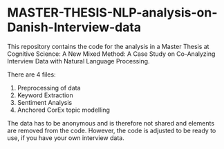# MASTER-THESIS-NLP-analysis-on-Danish-Interview-data
This repository contains the code for the analysis in a Master Thesis at Cognitive Science: 
A New Mixed Method: A Case Study on Co-Analyzing Interview Data with Natural Language Processing.

There are 4 files:
1. Preprocessing of data
2. Keyword Extraction
3. Sentiment Analysis
4. Anchored CorEx topic modelling

The data has to be anonymous and is therefore not shared and elements are removed from the code. 
However, the code is adjusted to be ready to use, if you have your own interview data. 

